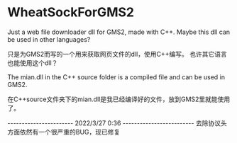 # WheatSockForGMS2

Just a web file downloader dll for GMS2, made with C++.
Maybe this dll can be used in other languages?

只是为GMS2而写的一个用来获取网页文件的dll，使用C++编写。
也许其它语言也能使用这个dll？

The mian.dll in the C++ source folder is a compiled file and can be used in GMS2.

在C++source文件夹下的mian.dll是我已经编译好的文件，放到GMS2里就能使用了。


----------------------- 2022/3/27 0:36 -------------------------
去除协议头方面依然有一个很严重的BUG，现已修复

